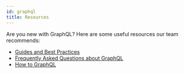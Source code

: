 ```yaml
---
id: graphql
title: Resources
---
```


Are you new with GraphQL? Here are some useful resources our team recommends:

- [Guides and Best Practices](https://www.graphql.com/guides/)
- [Frequently Asked Questions about GraphQL](https://graphql.org/faq/)
- [How to GraphQL](https://www.howtographql.com/)

